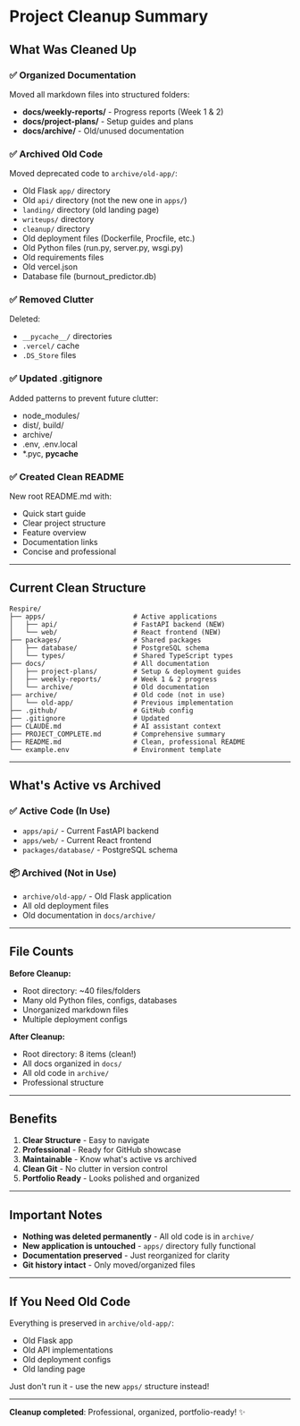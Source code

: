 # Project Cleanup Summary

## What Was Cleaned Up

### ✅ Organized Documentation
Moved all markdown files into structured folders:
- **docs/weekly-reports/** - Progress reports (Week 1 & 2)
- **docs/project-plans/** - Setup guides and plans
- **docs/archive/** - Old/unused documentation

### ✅ Archived Old Code
Moved deprecated code to `archive/old-app/`:
- Old Flask `app/` directory
- Old `api/` directory (not the new one in `apps/`)
- `landing/` directory (old landing page)
- `writeups/` directory
- `cleanup/` directory
- Old deployment files (Dockerfile, Procfile, etc.)
- Old Python files (run.py, server.py, wsgi.py)
- Old requirements files
- Old vercel.json
- Database file (burnout_predictor.db)

### ✅ Removed Clutter
Deleted:
- `__pycache__/` directories
- `.vercel/` cache
- `.DS_Store` files

### ✅ Updated .gitignore
Added patterns to prevent future clutter:
- node_modules/
- dist/, build/
- archive/
- .env, .env.local
- *.pyc, __pycache__

### ✅ Created Clean README
New root README.md with:
- Quick start guide
- Clear project structure
- Feature overview
- Documentation links
- Concise and professional

---

## Current Clean Structure

```
Respire/
├── apps/                      # Active applications
│   ├── api/                   # FastAPI backend (NEW)
│   └── web/                   # React frontend (NEW)
├── packages/                  # Shared packages
│   ├── database/              # PostgreSQL schema
│   └── types/                 # Shared TypeScript types
├── docs/                      # All documentation
│   ├── project-plans/         # Setup & deployment guides
│   ├── weekly-reports/        # Week 1 & 2 progress
│   └── archive/               # Old documentation
├── archive/                   # Old code (not in use)
│   └── old-app/               # Previous implementation
├── .github/                   # GitHub config
├── .gitignore                 # Updated
├── CLAUDE.md                  # AI assistant context
├── PROJECT_COMPLETE.md        # Comprehensive summary
├── README.md                  # Clean, professional README
└── example.env                # Environment template
```

---

## What's Active vs Archived

### ✅ Active Code (In Use)
- `apps/api/` - Current FastAPI backend
- `apps/web/` - Current React frontend
- `packages/database/` - PostgreSQL schema

### 📦 Archived (Not in Use)
- `archive/old-app/` - Old Flask application
- All old deployment files
- Old documentation in `docs/archive/`

---

## File Counts

**Before Cleanup:**
- Root directory: ~40 files/folders
- Many old Python files, configs, databases
- Unorganized markdown files
- Multiple deployment configs

**After Cleanup:**
- Root directory: 8 items (clean!)
- All docs organized in `docs/`
- All old code in `archive/`
- Professional structure

---

## Benefits

1. **Clear Structure** - Easy to navigate
2. **Professional** - Ready for GitHub showcase
3. **Maintainable** - Know what's active vs archived
4. **Clean Git** - No clutter in version control
5. **Portfolio Ready** - Looks polished and organized

---

## Important Notes

- **Nothing was deleted permanently** - All old code is in `archive/`
- **New application is untouched** - `apps/` directory fully functional
- **Documentation preserved** - Just reorganized for clarity
- **Git history intact** - Only moved/organized files

---

## If You Need Old Code

Everything is preserved in `archive/old-app/`:
- Old Flask app
- Old API implementations
- Old deployment configs
- Old landing page

Just don't run it - use the new `apps/` structure instead!

---

**Cleanup completed**: Professional, organized, portfolio-ready! ✨